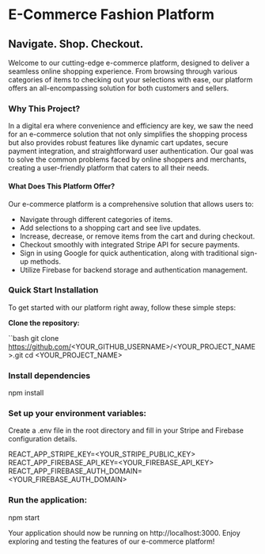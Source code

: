 # E-Commerce Fashion Platform
## Navigate. Shop. Checkout.

Welcome to our cutting-edge e-commerce platform, designed to deliver a seamless online shopping experience. From browsing through various categories of items to checking out your selections with ease, our platform offers an all-encompassing solution for both customers and sellers.

### Why This Project?
In a digital era where convenience and efficiency are key, we saw the need for an e-commerce solution that not only simplifies the shopping process but also provides robust features like dynamic cart updates, secure payment integration, and straightforward user authentication. Our goal was to solve the common problems faced by online shoppers and merchants, creating a user-friendly platform that caters to all their needs.

#### What Does This Platform Offer?
Our e-commerce platform is a comprehensive solution that allows users to:

- Navigate through different categories of items.
- Add selections to a shopping cart and see live updates.
- Increase, decrease, or remove items from the cart and during checkout.
- Checkout smoothly with integrated Stripe API for secure payments.
- Sign in using Google for quick authentication, along with traditional sign-up methods.
- Utilize Firebase for backend storage and authentication management.

### Quick Start Installation

To get started with our platform right away, follow these simple steps:

**Clone the repository:**

``bash
git clone https://github.com/<YOUR_GITHUB_USERNAME>/<YOUR_PROJECT_NAME>.git
cd <YOUR_PROJECT_NAME>

### Install dependencies

npm install

### Set up your environment variables:

Create a .env file in the root directory and fill in your Stripe and Firebase configuration details.

REACT_APP_STRIPE_KEY=<YOUR_STRIPE_PUBLIC_KEY>
REACT_APP_FIREBASE_API_KEY=<YOUR_FIREBASE_API_KEY>
REACT_APP_FIREBASE_AUTH_DOMAIN=<YOUR_FIREBASE_AUTH_DOMAIN>

### Run the application:

npm start

Your application should now be running on http://localhost:3000. Enjoy exploring and testing the features of our e-commerce platform!


